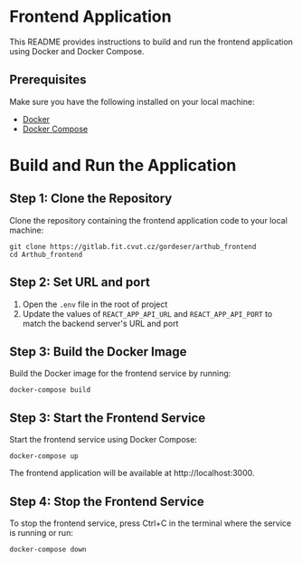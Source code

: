 # Frontend Application

This README provides instructions to build and run the frontend application using Docker and Docker Compose.

## Prerequisites

Make sure you have the following installed on your local machine:

- [Docker](https://www.docker.com/products/docker-desktop)
- [Docker Compose](https://docs.docker.com/compose/install/)

# Build and Run the Application
## Step 1: Clone the Repository

Clone the repository containing the frontend application code to your local machine:

```
git clone https://gitlab.fit.cvut.cz/gordeser/arthub_frontend
cd Arthub_frontend
```

## Step 2: Set URL and port
1. Open the `.env` file in the root of project
2. Update the values of `REACT_APP_API_URL` and `REACT_APP_API_PORT` to match the backend server's URL and port

## Step 3: Build the Docker Image
Build the Docker image for the frontend service by running:

```
docker-compose build
```

## Step 3: Start the Frontend Service
Start the frontend service using Docker Compose:
```
docker-compose up
```
The frontend application will be available at http://localhost:3000.

## Step 4: Stop the Frontend Service
To stop the frontend service, press Ctrl+C in the terminal where the service is running or run:
```
docker-compose down
```